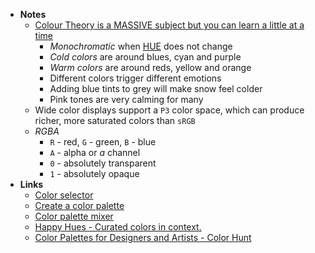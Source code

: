 - **Notes**
	- [Colour Theory is a MASSIVE subject but you can learn a little at a time](https://twitter.com/Sadface_RL/status/1503063176090374150)
		- *Monochromatic* when [HUE](https://en.wikipedia.org/wiki/Hue) does not change
		- *Cold colors* are around blues, cyan and purple
		- *Warm colors* are around reds, yellow and orange
		- Different colors trigger different emotions
		- Adding blue tints to grey will make snow feel colder
		- Pink tones are very calming for many
	- Wide color displays support a `P3` color space, which can produce richer, more saturated colors than `sRGB`
	- *RGBA*
		- `R` - red, `G` - green, `B` - blue
		- `A` - alpha or $ɑ$ channel
		- `0` - absolutely transparent
		- `1` - absolutely opaque
- **Links**
	- [Color selector](http://color-selector.com/?currentColor=BA2320currentPanel=index)
	- [Create a color palette](https://coolors.co/a30b37-bd6b73-bbb6df-c6c8ee-fcfcff)
	- [Color palette mixer](https://colormixer.web.app/02332971ff623007ff9bc94d5a440301ffff7c5f55610300/Sunset)
	- [Happy Hues - Curated colors in context.](https://www.happyhues.co/palettes/11)
	- [Color Palettes for Designers and Artists - Color Hunt](https://www.colorhunt.co/)